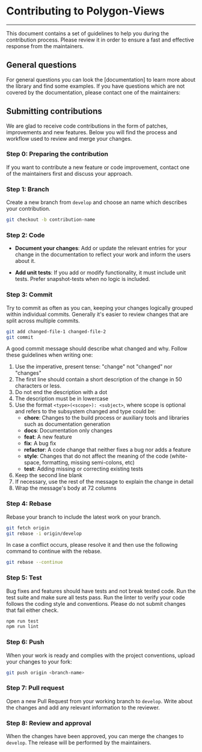# Contributing to Polygon-Views

---

This document contains a set of guidelines to help you during the contribution
process.
Please review it in order to ensure a fast and effective response from the
maintainers.

## General questions

For general questions you can look the [documentation]
to learn more about the library and find some examples. If you have questions which are not
covered by the documentation, please contact one of the maintainers:


## Submitting contributions

We are glad to receive code contributions in the form of patches, improvements
and new features.
Below you will find the process and workflow used to review and merge your
changes.

### Step 0: Preparing the contribution

If you want to contribute a new feature or code improvement, contact one of the
maintainers first and discuss your approach.

### Step 1: Branch

Create a new branch from `develop` and choose an name which describes your contribution.

```sh
git checkout -b contribution-name
```

### Step 2: Code

- **Document your changes**: Add or update the relevant entries for your change
  in the documentation to reflect your work and inform the users about it.

- **Add unit tests**: If you add or modify functionality, it must include unit
  tests. Prefer snapshot-tests when no logic is included.

### Step 3: Commit

Try to commit as often as you can, keeping your changes logically grouped
within individual commits.
Generally it's easier to review changes that are split across multiple commits.

```sh
git add changed-file-1 changed-file-2
git commit
```

A good commit message should describe what changed and why.
Follow these guidelines when writing one:

1. Use the imperative, present tense: "change" not "changed" nor "changes"
1. The first line should contain a short description of the change in 50
   characters or less.
1. Do not end the description with a dot
1. The description must be in lowercase
1. Use the format `<type>(<scope>): <subject>`, where scope is optional and 
   refers to the subsystem changed and type could be:
    - **chore**: Changes to the build process or auxiliary tools and libraries
      such as documentation generation
    - **docs**: Documentation only changes
    - **feat**: A new feature
    - **fix**: A bug fix
    - **refactor**: A code change that neither fixes a bug nor adds a feature
    - **style**: Changes that do not affect the meaning of the code
      (white-space, formatting, missing semi-colons, etc)
    - **test**: Adding missing or correcting existing tests
1. Keep the second line blank
1. If necessary, use the rest of the message to explain the change in detail
1. Wrap the message's body at 72 columns

### Step 4: Rebase

Rebase your branch to include the latest work on your branch.

```sh
git fetch origin
git rebase -i origin/develop
```

In case a conflict occurs, please resolve it and then use the following 
command to continue with the rebase.

```sh
git rebase --continue
```

### Step 5: Test

Bug fixes and features should have tests and not break tested code.
Run the test suite and make sure all tests pass.
Run the linter to verify your code follows the coding style and conventions.
Please do not submit changes that fail either check.

```sh
npm run test
npm run lint
```

### Step 6: Push

When your work is ready and complies with the project conventions,
upload your changes to your fork:

```sh
git push origin <branch-name>
```

### Step 7: Pull request

Open a new Pull Request from your working branch to `develop`.
Write about the changes and add any relevant information to the reviewer.

### Step 8: Review and approval

When the changes have been approved, you can merge the changes to `develop`.
The release will be performed by the maintainers.




